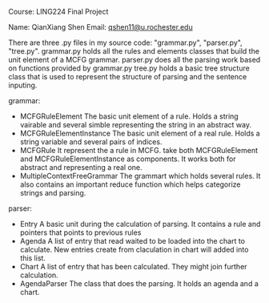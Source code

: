 Course: LING224
Final Project

Name: QianXiang Shen
Email: qshen11@u.rochester.edu

There are three .py files in my source code: "grammar.py", "parser.py", "tree.py".
grammar.py holds all the rules and elements classes that build the unit element of a MCFG grammar.
parser.py does all the parsing work based on functions provided by grammar.py
tree.py holds a basic tree structure class that is used to represent the structure of parsing and the sentence inputing.

grammar:
- MCFGRuleElement
The basic unit element of a rule. Holds a string vairable and several simble representing the string in an abstract way.
- MCFGRuleElementInstance
The basic unit element of a real rule. Holds a string variable and several pairs of indices.
- MCFGRule
It represent the a rule in MCFG. take both MCFGRuleElement and MCFGRuleElementInstance as components. It works both for abstract and representing a real one.
- MultipleContextFreeGrammar
The grammart which holds several rules. It also contains an important reduce function which helps categorize strings and parsing.

parser:
- Entry
A basic unit during the calculation of parsing. It contains a rule and pointers that points to previous rules
- Agenda
A list of entry that read waited to be loaded into the chart to calculate. New entries create from claculation in chart will added into this list.
- Chart
A list of entry that has been calculated. They might join further calculation.
- AgendaParser
The class that does the parsing. It holds an agenda and a chart.
